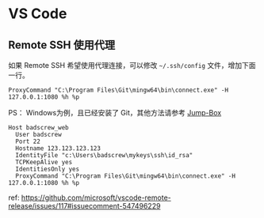 # VS Code

## Remote SSH 使用代理

如果 Remote SSH 希望使用代理连接，可以修改 `~/.ssh/config` 文件，增加下面一行。

```shell
ProxyCommand "C:\Program Files\Git\mingw64\bin\connect.exe" -H 127.0.0.1:1080 %h %p
```

PS： Windows为例，且已经安装了 Git，其他方法请参考 [Jump-Box](https://code.visualstudio.com/blogs/2019/10/03/remote-ssh-tips-and-tricks#_proxycommand)

```shell
Host badscrew_web
  User badscrew
  Port 22
  Hostname 123.123.123.123
  IdentityFile "c:\Users\badscrew\mykeys\ssh\id_rsa"
  TCPKeepAlive yes
  IdentitiesOnly yes
  ProxyCommand "C:\Program Files\Git\mingw64\bin\connect.exe" -H 127.0.0.1:1080 %h %p
```

ref: https://github.com/microsoft/vscode-remote-release/issues/117#issuecomment-547496229
